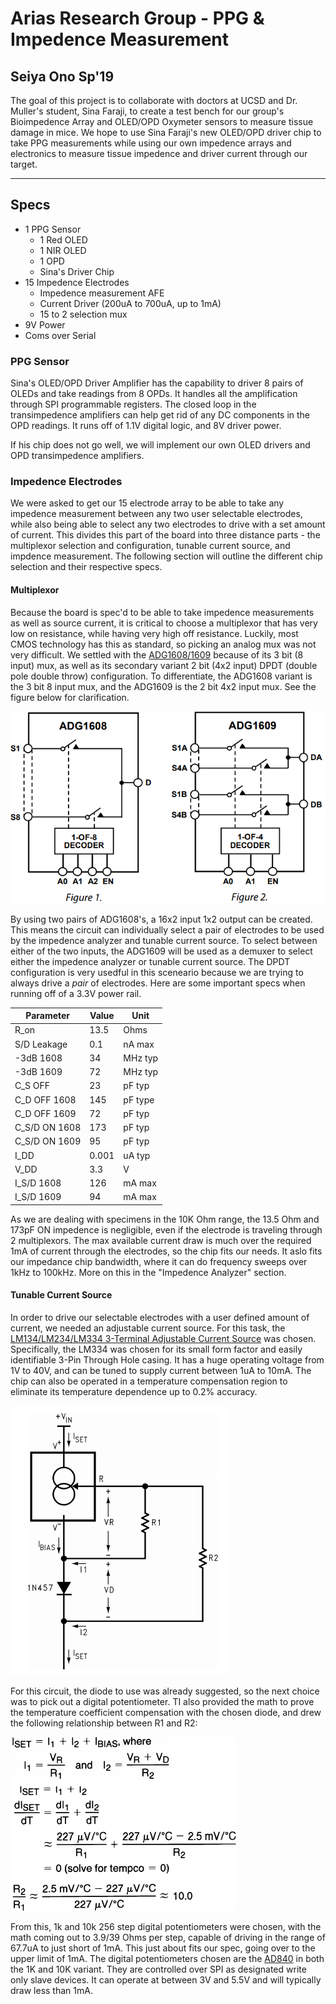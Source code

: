 # Arias Research Group - PPG & Impedence Measurement

## Seiya Ono Sp'19

The goal of this project is to collaborate with doctors at UCSD and Dr. Muller's student, Sina Faraji, to create a test bench for our group's Bioimpedence Array and OLED/OPD Oxymeter sensors to measure tissue damage in mice. We hope to use Sina Faraji's new OLED/OPD driver chip to take PPG measurements while using our own impedence arrays and electronics to measure tissue impedence and driver current through our target.

-----

## Specs

- 1 PPG Sensor
    - 1 Red OLED
    - 1 NIR OLED
    - 1 OPD
    - Sina's Driver Chip
- 15 Impedence Electrodes
    - Impedence measurement AFE
    - Current Driver (200uA to 700uA, up to 1mA)
    - 15 to 2 selection mux
- 9V Power
- Coms over Serial

### PPG Sensor

Sina's OLED/OPD Driver Amplifier has the capability to driver 8 pairs of OLEDs and take readings from 8 OPDs. It handles all the amplification through SPI programmable registers. The closed loop in the transimpedence amplifiers can help get rid of any DC components in the OPD readings. It runs off of 1.1V digital logic, and 8V driver power.

If his chip does not go well, we will implement our own OLED drivers and OPD transimpedence amplifiers.

### Impedence Electrodes

We were asked to get our 15 electrode array to be able to take any impedence measurement between any two user selectable electrodes, while also being able to select any two electrodes to drive with a set amount of current. This divides this part of the board into three distance parts - the multiplexor selection and configuration, tunable current source, and impdence measurement. The following section will outline the different chip selection and their respective specs.

#### Multiplexor

Because the board is spec'd to be able to take impedence measurements as well as source current, it is critical to choose a multiplexor that has very low on resistance, while having very high off resistance. Luckily, most CMOS technology has this as standard, so picking an analog mux was not very difficult. We settled with the [ADG1608/1609](https://www.analog.com/en/products/adg1608.html) because of its 3 bit (8 input) mux, as well as its secondary variant 2 bit (4x2 input) DPDT (double pole double throw) configuration. To differentiate, the ADG1608 variant is the 3 bit 8 input mux, and the ADG1609 is the 2 bit 4x2 input mux. See the figure below for clarification.

![mux diff](img/adg1608-1609.png)

By using two pairs of ADG1608's, a 16x2 input 1x2 output can be created. This means the circuit can individually select a pair of electrodes to be used by the impedence analyzer and tunable current source. To select between either of the two inputs, the ADG1609 will be used as a demuxer to select either the impedence analyzer or tunable current source. The DPDT configuration is very usedful in this sceneario because we are trying to always drive a _pair_ of electrodes. Here are some important specs when running off of a 3.3V power rail.

| Parameter | Value | Unit |
| --------- | ----- | ---- |
| R\_on      | 13.5  | Ohms |
| S/D Leakage | 0.1 | nA max |
| -3dB 1608 | 34 | MHz typ |
| -3dB 1609 | 72 | MHz typ |
| C\_S OFF | 23 | pF typ |
| C\_D OFF 1608 | 145 | pF type |
| C\_D OFF 1609 | 72 | pF typ |
| C\_S/D ON 1608 | 173 | pF typ |
| C\_S/D ON 1609 | 95 | pF typ |
| I\_DD | 0.001 | uA typ |
| V\_DD | 3.3 | V |
|I\_S/D 1608 | 126 | mA max |
|I\_S/D 1609 | 94 | mA max |

As we are dealing with specimens in the 10K Ohm range, the 13.5 Ohm and 173pF ON impedence is negligible, even if the electrode is traveling through 2 multiplexors. The max available current draw is much over the required 1mA of current through the electrodes, so the chip fits our needs. It aslo fits our impedance chip bandwidth, where it can do frequency sweeps over 1kHz to 100kHz. More on this in the "Impedence Analyzer" section.

#### Tunable Current Source

In order to drive our selectable electrodes with a user defined amount of current, we needed an adjustable current source. For this task, the [LM134/LM234/LM334 3-Terminal Adjustable Current Source](http://www.ti.com/product/LM134) was chosen. Specifically, the LM334 was chosen for its small form factor and easily identifiable 3-Pin Through Hole casing. It has a huge operating voltage from 1V to 40V, and can be tuned to supply current between 1uA to 10mA. The chip can also be operated in a temperature compensation region to eliminate its temperature dependence up to 0.2% accuracy.

![LM334](img/lm334.png)

For this circuit, the diode to use was already suggested, so the next choice was to pick out a digital potentiometer. TI also provided the math to prove the temperature coefficient compensation with the chosen diode, and drew the following relationship between R1 and R2:

![lm334 math](img/lm334-math.png)

From this, 1k and 10k 256 step digital potentiometers were chosen, with the math coming out to 3.9/39 Ohms per step, capable of driving in the range of 67.7uA to just short of 1mA. This just about fits our spec, going over to the upper limit of 1mA. The digital potentiometers chosen are the [AD840](https://www.analog.com/en/products/ad8400.html) in both the 1K and 10K variant. They are controlled over SPI as designated write only slave devices. It can operate at between 3V and 5.5V and will typically draw less than 1mA.
